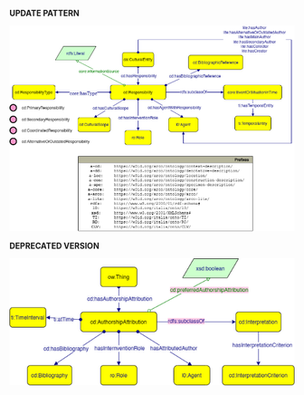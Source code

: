 **UPDATE PATTERN**


![Responsibility pattern graph](https://github.com/ICCD-MiBACT/ArCo/blob/DEV-1.3.0/ArCo-release/test/2.0/Responsibility/Responsibility-Pattern.drawio.png?raw=true)


**DEPRECATED VERSION**


![Responsibility pattern graph](https://github.com/ICCD-MiBACT/ArCo/blob/DEV-1.3.0/ArCo-release/test/2.0/Responsibility/Responsibility-v1.2.drawio.png?raw=true)

